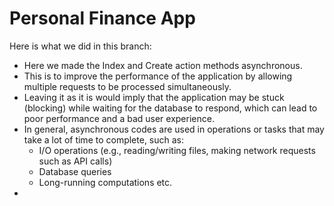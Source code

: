 # Personal Finance App

Here is what we did in this branch:

- Here we made the Index and Create action methods asynchronous.
- This is to improve the performance of the application by allowing multiple requests to be processed simultaneously.
- Leaving it as it is would imply that the application may be stuck (blocking) while waiting for the database to respond, which can lead to poor performance and a bad user experience.
- In general, asynchronous codes are used in operations or tasks that may take a lot of time to complete, such as:
  - I/O operations (e.g., reading/writing files, making network requests such as API calls)
  - Database queries
  - Long-running computations etc.
- 